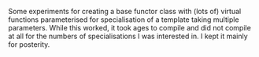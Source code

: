 Some experiments for creating a base functor class with (lots of)
virtual functions parameterised for specialisation of a template
taking multiple parameters. While this worked, it took ages to
compile and did not compile at all for the numbers of specialisations
I was interested in. I kept it mainly for posterity.

